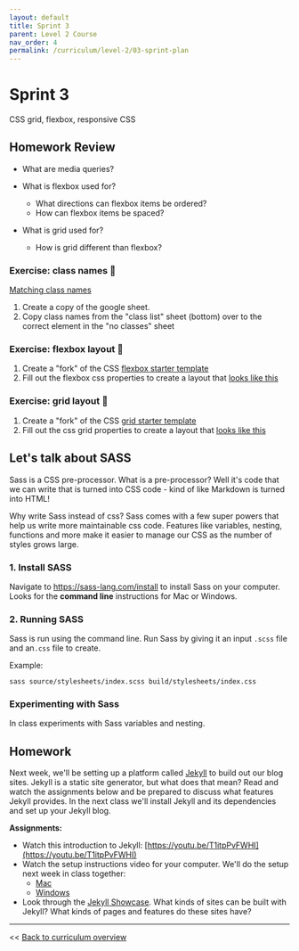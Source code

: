 ```yaml
---
layout: default
title: Sprint 3
parent: Level 2 Course
nav_order: 4
permalink: /curriculum/level-2/03-sprint-plan
---
```


# Sprint 3

CSS grid, flexbox, responsive CSS


## Homework Review

- What are media queries? 

- What is flexbox used for?
  - What directions can flexbox items be ordered? 
  - How can flexbox items be spaced? 
  
- What is grid used for? 
  - How is grid different than flexbox?
  
### Exercise: class names 📝

[Matching class names](https://docs.google.com/spreadsheets/d/1jhtMS3pUmA2Pj-Pt8Z_RJ80224rv1IVC1MPSkCryHZQ/edit?usp=sharing) 

1. Create a copy of the google sheet. 
1. Copy class names from the "class list" sheet (bottom) over to the correct element in the "no classes" sheet

### Exercise: flexbox layout 📝

1. Create a "fork" of the CSS [flexbox starter template](https://codepen.io/cocarson-the-lessful/pen/MWgxXya)
1. Fill out the flexbox css properties to create a layout that [looks like this](https://codepen.io/cocarson-the-lessful/full/qBWvKpp)

### Exercise: grid layout 📝

1. Create a "fork" of the CSS [grid starter template](https://codepen.io/cocarson-the-lessful/pen/RwbdJev?editors=1100)
1. Fill out the css grid properties to create a layout that [looks like this](https://codepen.io/cocarson-the-lessful/full/qBWvKpp)

## Let's talk about SASS

Sass is a CSS pre-processor. What is a pre-processor? Well it's code that we can write that is turned into CSS code - kind of like Markdown is turned into HTML! 

Why write Sass instead of css? Sass comes with a few super powers that help us write more maintainable css code. Features like variables, nesting, functions and more make it easier to manage our CSS as the number of styles grows large.

### 1. Install SASS

Navigate to https://sass-lang.com/install to install Sass on your computer. Looks for the **command line** instructions for Mac or Windows.

### 2. Running SASS

Sass is run using the command line. Run Sass by giving it an input `.scss` file and an`.css` file to create.

Example:

```
sass source/stylesheets/index.scss build/stylesheets/index.css
```

### Experimenting with Sass

In class experiments with Sass variables and nesting.


## Homework

Next week, we'll be setting up a platform called [Jekyll](https://jekyllrb.com) to build out our blog sites. Jekyll is a static site generator, but what does that mean? Read and watch the assignments below and be prepared to discuss what features Jekyll provides. In the next class we'll install Jekyll and its dependencies and set up your Jekyll blog.


**Assignments:**

- Watch this introduction to Jekyll: [https://youtu.be/T1itpPvFWHI](https://youtu.be/T1itpPvFWHI)
- Watch the setup instructions video for your computer. We'll do the setup next week in class together:
	- [Mac](https://youtu.be/WhrU9m82Wm8)
	- [Windows](https://youtu.be/LfP7Y9Ja6Qc)
- Look through the [Jekyll Showcase](https://jekyllrb.com/showcase/). What kinds of sites can be built with Jekyll? What kinds of pages and features do these sites have?

---
<< [Back to curriculum overview](../level-2)
